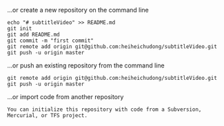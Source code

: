 
…or create a new repository on the command line
```
echo "# subtitleVideo" >> README.md
git init
git add README.md
git commit -m "first commit"
git remote add origin git@github.com:heiheichudong/subtitleVideo.git
git push -u origin master
```
…or push an existing repository from the command line
```
git remote add origin git@github.com:heiheichudong/subtitleVideo.git
git push -u origin master
```
…or import code from another repository
```
You can initialize this repository with code from a Subversion, Mercurial, or TFS project.
```
